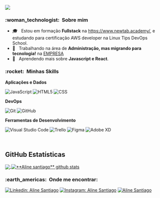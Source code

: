 
![](https://komarev.com/ghpvc/?username=alinesantiagos&color=006bed)

<h3> :woman_technologist: &nbsp;Sobre mim </h3>

- 🎓 &nbsp; Estou em formação **Fullstack** na <a href="New Tab Academy">https://www.newtab.academy/</a>, e estudando para certificação AWS developer na Linux Tips DevOps School.
- 💼 &nbsp; Trabalhando na área de **Administração, mas migrando para tecnologia!** na <a href="LINK DA EMPRESA">EMPRESA</a>
- 🌱 &nbsp; Aprendendo mais sobre **Javascript e React**.

<h3> :rocket: &nbsp;Minhas Skills </h3>

**Aplicações e Dados**

  ![JavaScript](https://img.shields.io/badge/-JavaScript-333333?style=flat&logo=javascript)
  ![HTML5](https://img.shields.io/badge/-HTML5-333333?style=flat&logo=HTML5)
  ![CSS](https://img.shields.io/badge/-CSS-333333?style=flat&logo=CSS3&logoColor=1572B6)
  

**DevOps**

  ![Git](https://img.shields.io/badge/-Git-333333?style=flat&logo=git)
  ![GitHub](https://img.shields.io/badge/-GitHub-333333?style=flat&logo=github)

**Ferramentas de Desenvolvimento**

  ![Visual Studio Code](https://img.shields.io/badge/-Visual%20Studio%20Code-333333?style=flat&logo=visual-studio-code&logoColor=007ACC)
  ![Trello](https://img.shields.io/badge/-Trello-333333?style=flat&logo=trello&logoColor=007ACC)
  ![Figma](https://img.shields.io/badge/-Figma-333333?style=flat&logo=figma&logoColor=007ACC)
  ![Adobe XD](https://img.shields.io/badge/-Adobe%20XD-333333?style=flat&logo=adobe-xd&logoColor=007ACC)

<br/>

## **GitHub Estatísticas**
<a href="https://github.com/alinesantiago">
  <img align="center" src="https://github-readme-stats.vercel.app/api/top-langs/?username=alinesantiago&theme=radical&hide_langs_below=1" />
</a>
<a href="https://github.com/alinesantiago">
 <img align="center" src="https://github-readme-stats.vercel.app/api?username=alinesantiago&show_icons=true&theme=radical&line_height=27" alt="**Aline santiago** github stats"/>
</a>

<br/>

<h3> :earth_americas: &nbsp;Onde me encontrar: </h3> 

[![Linkedin: Aline Santiago](https://img.shields.io/badge/-alinesantiago-blue?style=flat-square&logo=Linkedin&logoColor=white&link=https://www.linkedin.com/in/santiagoaline/)](https://www.linkedin.com/in/santiagoaline/)
[![Instagram: Aline Santiago](https://img.shields.io/badge/-alinesantiago-blueviolet?style=flat-square&logo=Instagram&logoColor=white&link=https://www.linkedin.com/in/santiagoaline/)](https://www.linkedin.com/in/santiagoaline/)
[![Aline Santiago]( https://img.shields.io/github/followers/alinesantiago?label=follow&style=social)](https://github.com/alinesantiago)



